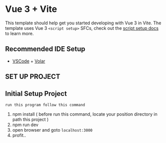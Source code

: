 # Vue 3 + Vite

This template should help get you started developing with Vue 3 in Vite. The template uses Vue 3 `<script setup>` SFCs, check out the [script setup docs](https://v3.vuejs.org/api/sfc-script-setup.html#sfc-script-setup) to learn more.

## Recommended IDE Setup

- [VSCode](https://code.visualstudio.com/) + [Volar](https://marketplace.visualstudio.com/items?itemName=johnsoncodehk.volar)

## SET UP PROJECT
## Initial Setup Project
	run this program follow this command
 1. npm install ( before run this command, locate your position directory in path this project )
 2. npm run dev 
 3. open browser and goto ` localhost:3000 `
 4. profit..
